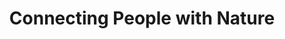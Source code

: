 ---
templateKey: index-page
title: Connecting People with Nature
image: /img/chuttersnap-ifmqouokaoa-unsplash.jpg
heading: Connecting People with Nature
subheading: Transforming urban environments with green living spaces for the
  benefit of people and planet
about:
  heading: Who we are
  description: "Our team of architects, gardeners and enginners is working with
    clients all over the world to transform urban spaces with the best nature
    provides. "
  image:
    image: /img/leon-tho1_oukbg0-unsplash.jpg
    alt: people working in agency
  button:
    url: /about
    label: Find out more
---